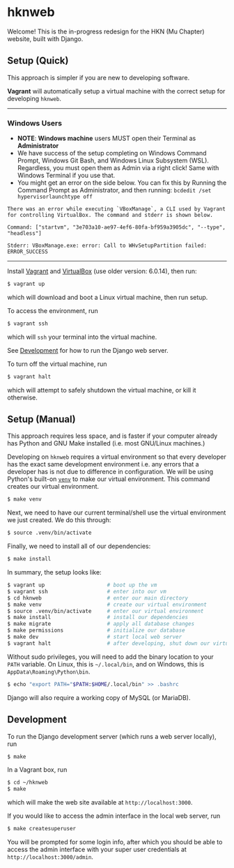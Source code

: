 hknweb
======

Welcome! This is the in-progress redesign for the HKN (Mu Chapter) website,
built with Django.

## Setup (Quick)

This approach is simpler if you are new to developing software.

**Vagrant** will automatically setup a virtual machine with the correct
setup for developing `hknweb`.

------------------------------
### Windows Users
* **NOTE**: **Windows machine** users MUST open their Terminal as **Administrator**
* We have success of the setup completing on Windows Command Prompt, Windows Git Bash, and Windows Linux Subsystem (WSL). Regardless, you must open them as Admin via a right click! Same with Windows Terminal if you use that.
* You might get an error on the side below. You can fix this by Running the Command Prompt as Administrator, and then running: `bcdedit /set hypervisorlaunchtype off`
```
There was an error while executing `VBoxManage`, a CLI used by Vagrant
for controlling VirtualBox. The command and stderr is shown below.

Command: ["startvm", "3e703a10-ae97-4ef6-80fa-bf959a3905dc", "--type", "headless"]

Stderr: VBoxManage.exe: error: Call to WHvSetupPartition failed: ERROR_SUCCESS
```
------------------------------

Install [Vagrant](https://www.vagrantup.com/) and [VirtualBox](https://www.virtualbox.org/) (use older version: 6.0.14),
then run:

```sh
$ vagrant up
```

which will download and boot a Linux virtual machine, then run setup.

To access the environment, run

```sh
$ vagrant ssh
```

which will `ssh` your terminal into the virtual machine.

See [Development](#development) for how to run the Django web server.

To turn off the virtual machine, run

```sh
$ vagrant halt
```

which will attempt to safely shutdown the virtual machine, or kill it otherwise.

## Setup (Manual)

This approach requires less space, and is faster if your computer already has Python
and GNU Make installed (i.e. most GNU/Linux machines.)

Developing on `hknweb` requires a virtual environment so that every developer has the exact same development environment i.e. any errors that a developer has is not due to difference in configuration. We will be using Python's built-on [`venv`](https://docs.python.org/3/library/venv.html) to make our virtual environment. This command creates our virtual environment.
```sh
$ make venv
```

Next, we need to have our current terminal/shell use the virtual environment we just created. We do this through:
```sh
$ source .venv/bin/activate
```

Finally, we need to install all of our dependencies:
```sh
$ make install
```

In summary, the setup looks like:
```sh
$ vagrant up                    # boot up the vm
$ vagrant ssh                   # enter into our vm
$ cd hknweb                     # enter our main directory
$ make venv                     # create our virtual environment
$ source .venv/bin/activate     # enter our virtual environment
$ make install                  # install our dependencies
$ make migrate                  # apply all database changes
$ make permissions              # initialize our database
$ make dev                      # start local web server
$ vagrant halt                  # after developing, shut down our virtual machine
```

Without sudo privileges, you will need to add the binary location to your `PATH` variable.
On Linux, this is `~/.local/bin`, and on Windows, this is `AppData\Roaming\Python\bin`.

```sh
$ echo "export PATH="$PATH:$HOME/.local/bin" >> .bashrc
```

Django will also require a working copy of MySQL (or MariaDB).

## Development

To run the Django development server (which runs a web server locally), run
```sh
$ make
```

In a Vagrant box, run
```sh
$ cd ~/hknweb
$ make
```

which will make the web site available at `http://localhost:3000`.

If you would like to access the admin interface in the local web server, run
```sh
$ make createsuperuser
```

You will be prompted for some login info, after which you should be able to access
the admin interface with your super user credentials at `http://localhost:3000/admin`.
